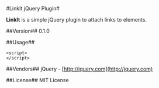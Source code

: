 #LinkIt jQuery Plugin#

**LinkIt** is a simple jQuery plugin to attach links to elements.

##Version##
0.1.0

##Usage##

    <script>
    </script>

##Vendors##
jQuery - [http://jquery.com](http://jquery.com)

##License##
MIT License
